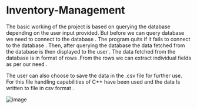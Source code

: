 # Inventory-Management
The basic working of the project is based on querying the database depending on the user input provided. But before we can query database we need to connect to the database . The program quits if it fails to connect to the database . Then, after querying the database  the data fetched from the database is then displayed to the user . The data fetched from the database is in  format of rows .From the rows we can extract individual fields as per our need . 

The user can also choose to save the data in the .csv file for further use. For this file handling capabilities of C++ have been used and the data Is written to file in csv format .

![image](https://user-images.githubusercontent.com/83614865/198856449-5ed70907-5459-45ab-83e6-37d94a09f0ec.png)


